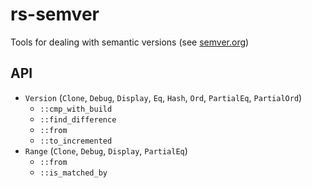 # rs-semver

Tools for dealing with semantic versions (see [semver.org](https://semver.org/))

## API
* `Version` (`Clone`, `Debug`, `Display`, `Eq`, `Hash`, `Ord`, `PartialEq`, `PartialOrd`)
    * `::cmp_with_build`
    * `::find_difference`
    * `::from`
    * `::to_incremented`
* `Range` (`Clone`, `Debug`, `Display`, `PartialEq`)
    * `::from`
    * `::is_matched_by`
